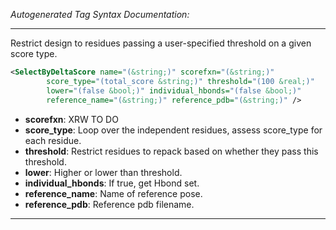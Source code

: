 _Autogenerated Tag Syntax Documentation:_

---
Restrict design to residues passing a user-specified threshold on a given score type.

```xml
<SelectByDeltaScore name="(&string;)" scorefxn="(&string;)"
        score_type="(total_score &string;)" threshold="(100 &real;)"
        lower="(false &bool;)" individual_hbonds="(false &bool;)"
        reference_name="(&string;)" reference_pdb="(&string;)" />
```

-   **scorefxn**: XRW TO DO
-   **score_type**: Loop over the independent residues, assess score_type for each residue.
-   **threshold**: Restrict residues to repack based on whether they pass this threshold.
-   **lower**: Higher or lower than threshold.
-   **individual_hbonds**: If true, get Hbond set.
-   **reference_name**: Name of reference pose.
-   **reference_pdb**: Reference pdb filename.

---
